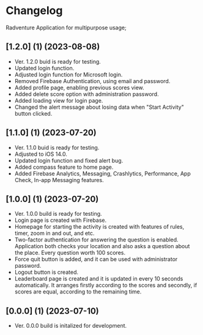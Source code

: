 # Changelog

Radventure Application for multipurpose usage;

## [1.2.0] (1) (2023-08-08)
- Ver. 1.2.0 buid is ready for testing.
- Updated login function.
- Adjusted login function for Microsoft login.
- Removed Firebase Authentication, using email and password.
- Added profile page, enabling previous scores view.
- Added delete score option with administration password.
- Added loading view for login page.
- Changed the alert message about losing data when "Start Activity" button clicked.

## [1.1.0] (1) (2023-07-20)
- Ver. 1.1.0 buid is ready for testing.
- Adjusted to iOS 14.0.
- Updated login function and fixed alert bug.
- Added compass feature to home page.
- Added Firebase Analytics, Messaging, Crashlytics, Performance, App Check, In-app Messaging features. 

## [1.0.0] (1) (2023-07-20)
- Ver. 1.0.0 build is ready for testing. 
- Login page is created with Firebase.
- Homepage for starting the activity is created with features of rules, timer, zoom in and out, and etc.
- Two-factor authentication for answering the question is enabled. Application both checks your location and also asks a question about the place. Every question worth 100 scores.
- Force quit button is added, and it can be used with administrator password.
- Logout button is created.
- Leaderboard page is created and it is updated in every 10 seconds automatically. It arranges firstly according to the scores and secondly, if scores are equal, according to the remaining time.

## [0.0.0] (1) (2023-07-10)
- Ver. 0.0.0 build is initalized for development. 
